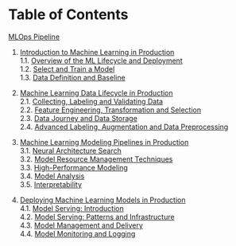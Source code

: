 # Table of Contents

[MLOps Pipeline](#mlops-pipeline) 

1. [Introduction to Machine Learning in Production](#[introduction-to-machine-learning-in-production](https://github.com/Sinardy/MLOps-Pipeline/tree/main/1.%20Introduction%20to%20Machine%20Learning%20in%20Production))  
   1.1. [Overview of the ML Lifecycle and Deployment](#overview-of-the-ml-lifecycle-and-deployment)  
   1.2. [Select and Train a Model](#select-and-train-a-model)  
   1.3. [Data Definition and Baseline](#data-definition-and-baseline)  

2. [Machine Learning Data Lifecycle in Production](#machine-learning-data-lifecycle-in-production)  
   2.1. [Collecting, Labeling and Validating Data](#collecting-labeling-and-validating-data)  
   2.2. [Feature Engineering, Transformation and Selection](#feature-engineering-transformation-and-selection)  
   2.3. [Data Journey and Data Storage](#data-journey-and-data-storage)  
   2.4. [Advanced Labeling, Augmentation and Data Preprocessing](#advanced-labeling-augmentation-and-data-preprocessing)  

3. [Machine Learning Modeling Pipelines in Production](#machine-learning-modeling-pipelines-in-production)  
   3.1. [Neural Architecture Search](#neural-architecture-search)  
   3.2. [Model Resource Management Techniques](#model-resource-management-techniques)  
   3.3. [High-Performance Modeling](#high-performance-modeling)  
   3.4. [Model Analysis](#model-analysis)  
   3.5. [Interpretability](#interpretability)  

4. [Deploying Machine Learning Models in Production](#deploying-machine-learning-models-in-production)  
   4.1. [Model Serving: Introduction](#model-serving-introduction)  
   4.2. [Model Serving: Patterns and Infrastructure](#model-serving-patterns-and-infrastructure)  
   4.3. [Model Management and Delivery](#model-management-and-delivery)  
   4.4. [Model Monitoring and Logging](#model-monitoring-and-logging)  
